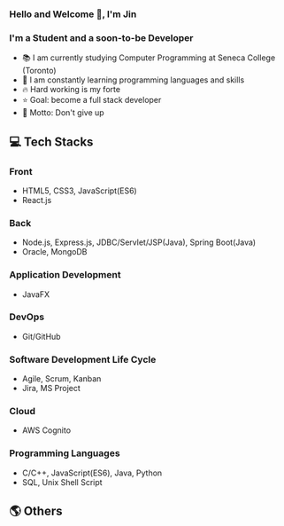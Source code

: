 ### Hello and Welcome 👋, I'm Jin

### I'm a Student and a soon-to-be Developer
- 📚 I am currently studying Computer Programming at Seneca College (Toronto)
- 🌱 I am constantly learning programming languages and skills
- 🔥 Hard working is my forte
- ⭐ Goal: become a full stack developer
- 🧭 Motto: Don't give up

## 💻 Tech Stacks
### Front
- HTML5, CSS3, JavaScript(ES6)
- React.js

### Back
- Node.js, Express.js, JDBC/Servlet/JSP(Java), Spring Boot(Java)
- Oracle, MongoDB

### Application Development
- JavaFX

### DevOps
- Git/GitHub

### Software Development Life Cycle
- Agile, Scrum, Kanban
- Jira, MS Project

### Cloud
- AWS Cognito

### Programming Languages
- C/C++, JavaScript(ES6), Java, Python
- SQL, Unix Shell Script


## 🌎 Others
